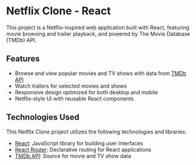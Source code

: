 # Netflix Clone - React

This project is a Netflix-inspired web application built with React, featuring movie browsing and trailer playback, and powered by The Movie Database (TMDb) API.

## Features

- Browse and view popular movies and TV shows with data from [TMDb API](https://www.themoviedb.org/documentation/api)
- Watch trailers for selected movies and shows
- Responsive design optimized for both desktop and mobile
- Netflix-style UI with reusable React components

## Technologies Used

This Netflix Clone project utilizes the following technologies and libraries:

- [React](https://reactjs.org/): JavaScript library for building user interfaces
- [React Router](https://reactrouter.com/): Declarative routing for React applications
- [TMDb API](https://www.themoviedb.org/documentation/api): Source for movie and TV show data
